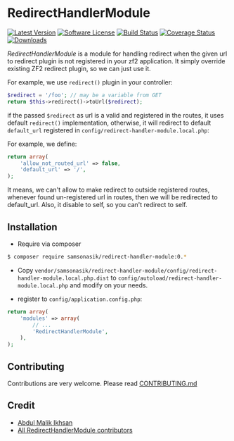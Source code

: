 RedirectHandlerModule
=====================

[![Latest Version](https://img.shields.io/github/release/samsonasik/RedirectHandlerModule.svg?style=flat-square)](https://github.com/samsonasik/RedirectHandlerModule/releases)
[![Software License](https://img.shields.io/badge/license-MIT-brightgreen.svg?style=flat-square)](LICENSE)
[![Build Status](https://travis-ci.org/samsonasik/RedirectHandlerModule.svg?branch=master)](https://travis-ci.org/samsonasik/RedirectHandlerModule)
[![Coverage Status](https://coveralls.io/repos/samsonasik/RedirectHandlerModule/badge.svg?branch=master)](https://coveralls.io/r/samsonasik/RedirectHandlerModule)
[![Downloads](https://img.shields.io/packagist/dt/samsonasik/redirect-handler-module.svg?style=flat-square)](https://packagist.org/packages/samsonasik/redirect-handler-module)

*RedirectHandlerModule* is a module for handling redirect when the given url to redirect plugin is not registered in your zf2 application. It simply override existing ZF2 redirect plugin, so we can just use it.

For example, we use `redirect()` plugin in your controller:

```php
$redirect = '/foo'; // may be a variable from GET
return $this->redirect()->toUrl($redirect);
```

if the passed `$redirect` as url is a valid and registered in the routes, it uses default `redirect()` implementation, otherwise, it will redirect to default `default_url` registered in `config/redirect-handler-module.local.php`:

For example, we define:

```php
return array(
    'allow_not_routed_url' => false,
    'default_url' => '/',
);
```

It means, we can't allow to make redirect to outside registered routes, whenever found un-registered url in routes, then we will be redirected to default_url. Also, it disable to self, so you can't redirect to self.

Installation
------------

 - Require via composer
```bash
$ composer require samsonasik/redirect-handler-module:0.*
```

 - Copy `vendor/samsonasik/redirect-handler-module/config/redirect-handler-module.local.php.dist` to `config/autoload/redirect-handler-module.local.php` and modify on your needs.

 - register to `config/application.config.php`:

```php
return array(
    'modules' => array(
        // ...
        'RedirectHandlerModule',
    ),
);
```

Contributing
------------
Contributions are very welcome. Please read [CONTRIBUTING.md](https://github.com/samsonasik/RedirectHandlerModule/blob/master/CONTRIBUTING.md)

Credit
------

- [Abdul Malik Ikhsan](https://github.com/samsonasik)
- [All RedirectHandlerModule contributors](https://github.com/samsonasik/RedirectHandlerModule/contributors)
